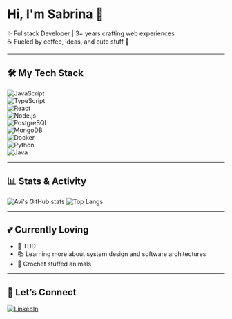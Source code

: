 # Hi, I'm Sabrina 🎀  

✨ Fullstack Developer | 3+ years crafting web experiences  
☕ Fueled by coffee, ideas, and cute stuff 🌸

---

## 🛠️ My Tech Stack
![JavaScript](https://img.shields.io/badge/-JavaScript-fff8d6?&logo=javascript&logoColor=f7df1e&labelColor=fff8d6)  
![TypeScript](https://img.shields.io/badge/-TypeScript-f0f6ff?&logo=typescript&logoColor=3178c6&labelColor=f0f6ff)  
![React](https://img.shields.io/badge/-React-e8faff?&logo=react&logoColor=61dafb&labelColor=e8faff)  
![Node.js](https://img.shields.io/badge/-Node.js-ebfaec?&logo=node.js&logoColor=339933&labelColor=ebfaec)  
![PostgreSQL](https://img.shields.io/badge/-PostgreSQL-f3f6fb?&logo=postgresql&logoColor=336791&labelColor=f3f6fb)  
![MongoDB](https://img.shields.io/badge/-MongoDB-f0fff4?&logo=mongodb&logoColor=47a248&labelColor=f0fff4)  
![Docker](https://img.shields.io/badge/-Docker-f3f9ff?&logo=docker&logoColor=2496ed&labelColor=f3f9ff)  
![Python](https://img.shields.io/badge/-Python-fff9e6?&logo=python&logoColor=3776ab&labelColor=fff9e6)  
![Java](https://img.shields.io/badge/-Java-fff5f5?&logo=openjdk&logoColor=ec2025&labelColor=fff5f5)  

---

## 📊 Stats & Activity

![Avi's GitHub stats](https://github-readme-stats.vercel.app/api?username=sabucds&show_icons=true&bg_color=fffafc&title_color=ffb6c1&text_color=555&icon_color=aee8fc&border_color=e6e6fa) ![Top Langs](https://github-readme-stats.vercel.app/api/top-langs/?username=sabucds&layout=compact&bg_color=fffafc&title_color=ffb6c1&text_color=555&icon_color=aee8fc&border_color=e6e6fa)

---

## 💕 Currently Loving
- 🧪 TDD
- 📚 Learning more about system design and software architectures
- 🧶 Crochet stuffed animals 

---

## 💌 Let’s Connect
[![LinkedIn](https://img.shields.io/badge/-LinkedIn-ffc0cb?&logo=linkedin&logoColor=black)](www.linkedin.com/in/sabrina-correia-b199b1229)  
